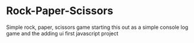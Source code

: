 # Rock-Paper-Scissors
Simple rock, paper, scissors game 
starting this out as a simple console log game and the adding ui
first javascript project
